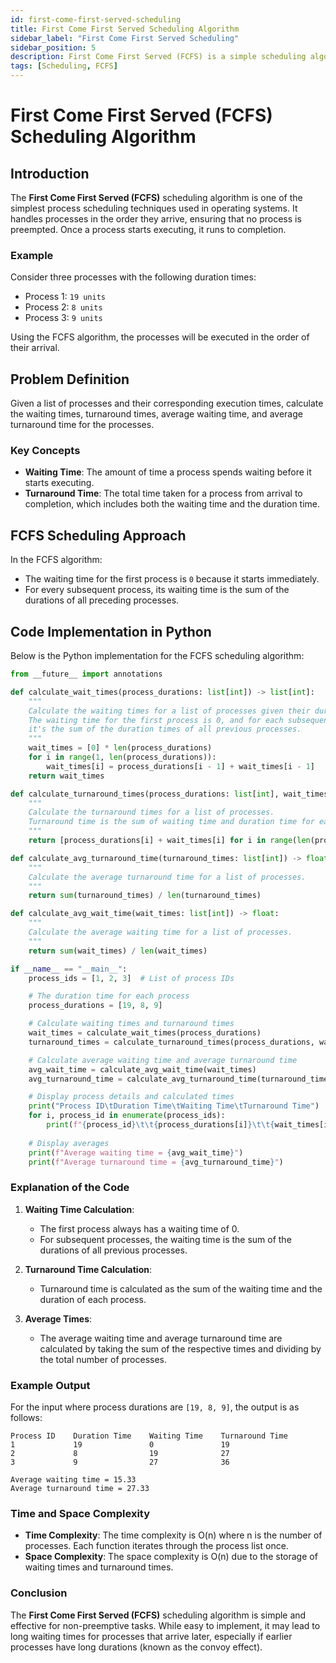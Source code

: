 ```yaml
---
id: first-come-first-served-scheduling
title: First Come First Served Scheduling Algorithm
sidebar_label: "First Come First Served Scheduling"
sidebar_position: 5
description: First Come First Served (FCFS) is a simple scheduling algorithm where processes are handled in the order they arrive, without priority.
tags: [Scheduling, FCFS]
---
```


# First Come First Served (FCFS) Scheduling Algorithm

## Introduction

The **First Come First Served (FCFS)** scheduling algorithm is one of the simplest process scheduling techniques used in operating systems. It handles processes in the order they arrive, ensuring that no process is preempted. Once a process starts executing, it runs to completion.

### Example

Consider three processes with the following duration times:
- Process 1: `19 units`
- Process 2: `8 units`
- Process 3: `9 units`

Using the FCFS algorithm, the processes will be executed in the order of their arrival.

## Problem Definition

Given a list of processes and their corresponding execution times, calculate the waiting times, turnaround times, average waiting time, and average turnaround time for the processes.

### Key Concepts

- **Waiting Time**: The amount of time a process spends waiting before it starts executing.
- **Turnaround Time**: The total time taken for a process from arrival to completion, which includes both the waiting time and the duration time.

## FCFS Scheduling Approach

In the FCFS algorithm:
- The waiting time for the first process is `0` because it starts immediately.
- For every subsequent process, its waiting time is the sum of the durations of all preceding processes.

## Code Implementation in Python

Below is the Python implementation for the FCFS scheduling algorithm:

```python
from __future__ import annotations

def calculate_wait_times(process_durations: list[int]) -> list[int]:
    """
    Calculate the waiting times for a list of processes given their duration times.
    The waiting time for the first process is 0, and for each subsequent process,
    it's the sum of the duration times of all previous processes.
    """
    wait_times = [0] * len(process_durations)
    for i in range(1, len(process_durations)):
        wait_times[i] = process_durations[i - 1] + wait_times[i - 1]
    return wait_times

def calculate_turnaround_times(process_durations: list[int], wait_times: list[int]) -> list[int]:
    """
    Calculate the turnaround times for a list of processes.
    Turnaround time is the sum of waiting time and duration time for each process.
    """
    return [process_durations[i] + wait_times[i] for i in range(len(process_durations))]

def calculate_avg_turnaround_time(turnaround_times: list[int]) -> float:
    """
    Calculate the average turnaround time for a list of processes.
    """
    return sum(turnaround_times) / len(turnaround_times)

def calculate_avg_wait_time(wait_times: list[int]) -> float:
    """
    Calculate the average waiting time for a list of processes.
    """
    return sum(wait_times) / len(wait_times)

if __name__ == "__main__":
    process_ids = [1, 2, 3]  # List of process IDs

    # The duration time for each process
    process_durations = [19, 8, 9]

    # Calculate waiting times and turnaround times
    wait_times = calculate_wait_times(process_durations)
    turnaround_times = calculate_turnaround_times(process_durations, wait_times)

    # Calculate average waiting time and average turnaround time
    avg_wait_time = calculate_avg_wait_time(wait_times)
    avg_turnaround_time = calculate_avg_turnaround_time(turnaround_times)

    # Display process details and calculated times
    print("Process ID\tDuration Time\tWaiting Time\tTurnaround Time")
    for i, process_id in enumerate(process_ids):
        print(f"{process_id}\t\t{process_durations[i]}\t\t{wait_times[i]}\t\t{turnaround_times[i]}")
    
    # Display averages
    print(f"Average waiting time = {avg_wait_time}")
    print(f"Average turnaround time = {avg_turnaround_time}")
```

### Explanation of the Code

1. **Waiting Time Calculation**:
   - The first process always has a waiting time of 0.
   - For subsequent processes, the waiting time is the sum of the durations of all previous processes.

2. **Turnaround Time Calculation**:
   - Turnaround time is calculated as the sum of the waiting time and the duration of each process.

3. **Average Times**:
   - The average waiting time and average turnaround time are calculated by taking the sum of the respective times and dividing by the total number of processes.

### Example Output

For the input where process durations are `[19, 8, 9]`, the output is as follows:

```plaintext
Process ID    Duration Time    Waiting Time    Turnaround Time
1             19               0               19
2             8                19              27
3             9                27              36

Average waiting time = 15.33
Average turnaround time = 27.33
```

### Time and Space Complexity

- **Time Complexity**: The time complexity is O(n) where n is the number of processes. Each function iterates through the process list once.
- **Space Complexity**: The space complexity is O(n) due to the storage of waiting times and turnaround times.

### Conclusion

The **First Come First Served (FCFS)** scheduling algorithm is simple and effective for non-preemptive tasks. While easy to implement, it may lead to long waiting times for processes that arrive later, especially if earlier processes have long durations (known as the convoy effect).